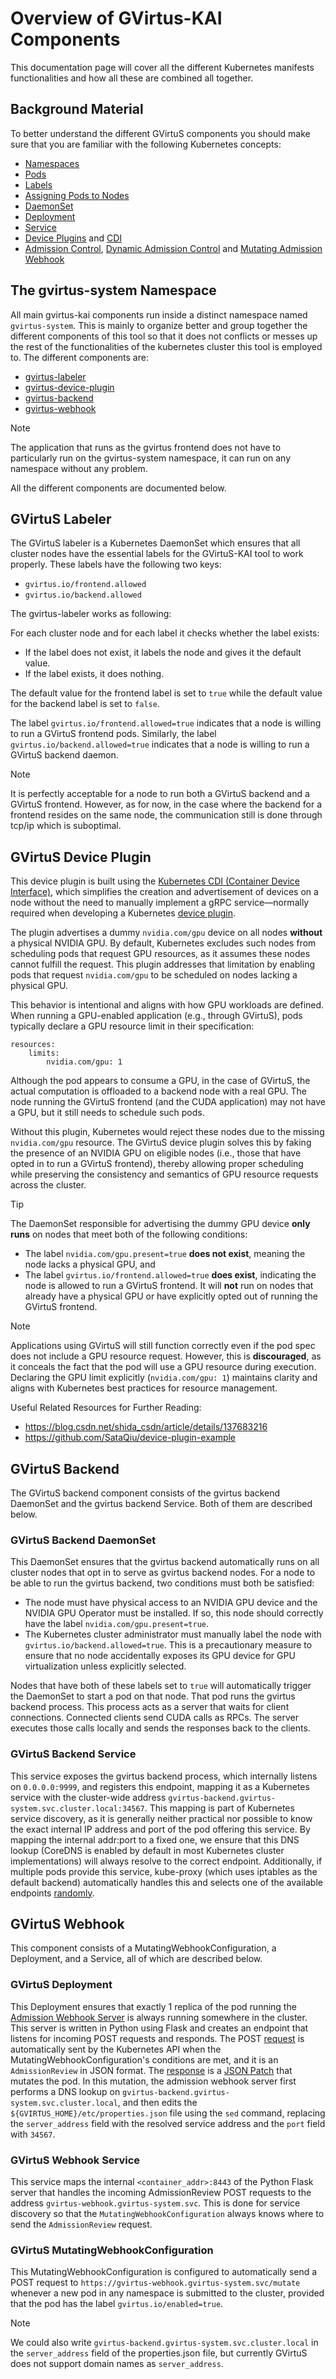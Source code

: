 # Overview of GVirtus-KAI Components

This documentation page will cover all the different Kubernetes manifests functionalities and how all these are combined all together.

## Background Material

To better understand the different GVirtuS components you should make sure that you are familiar with the following Kubernetes concepts:

- [Namespaces](https://kubernetes.io/docs/concepts/overview/working-with-objects/namespaces/)
- [Pods](https://kubernetes.io/docs/concepts/workloads/pods/)
- [Labels](https://kubernetes.io/docs/concepts/overview/working-with-objects/labels/)
- [Assigning Pods to Nodes](https://kubernetes.io/docs/concepts/scheduling-eviction/assign-pod-node/)
- [DaemonSet](https://kubernetes.io/docs/concepts/workloads/controllers/daemonset/)
- [Deployment](https://kubernetes.io/docs/concepts/workloads/controllers/deployment/)
- [Service](https://kubernetes.io/docs/concepts/services-networking/service/)
- [Device Plugins](https://kubernetes.io/docs/concepts/extend-kubernetes/compute-storage-net/device-plugins/) and [CDI](https://github.com/cncf-tags/container-device-interface/blob/main/README.md)
- [Admission Control](https://kubernetes.io/docs/reference/access-authn-authz/admission-controllers), [Dynamic Admission Control](https://kubernetes.io/docs/reference/access-authn-authz/extensible-admission-controllers/) and [Mutating Admission Webhook](https://kubernetes.io/docs/reference/access-authn-authz/admission-controllers/#mutatingadmissionwebhook)

## The gvirtus-system Namespace

All main gvirtus-kai components run inside a distinct namespace named `gvirtus-system`. This is mainly to organize better and group together the different components of this tool so that it does not conflicts or messes up the rest of the functionalities of the kubernetes cluster this tool is employed to. The different components are:

- [gvirtus-labeler](#gvirtus-labeler)
- [gvirtus-device-plugin](#gvirtus-device-plugin)
- [gvirtus-backend](#gvirtus-backend)
- [gvirtus-webhook](#gvirtus-webhook)

> [!NOTE]
> The application that runs as the gvirtus frontend does not have to particularly run on the gvirtus-system namespace, it can run on any namespace without any problem.

All the different components are documented below.

## GVirtuS Labeler

The GVirtuS labeler is a Kubernetes DaemonSet which ensures that all cluster nodes have the essential labels for the GVirtuS-KAI tool to work properly. These labels have the following two keys:

- `gvirtus.io/frontend.allowed`
- `gvirtus.io/backend.allowed`

The gvirtus-labeler works as following:

For each cluster node and for each label it checks whether the label exists:
- If the label does not exist, it labels the node and gives it the default value.
- If the label exists, it does nothing.

The default value for the frontend label is set to `true` while the default value for the backend label is set to `false`.

The label `gvirtus.io/frontend.allowed=true` indicates that a node is willing to run a GVirtuS frontend pods. Similarly, the label `gvirtus.io/backend.allowed=true` indicates that a node is willing to run a GVirtuS backend daemon.

> [!NOTE]
> It is perfectly acceptable for a node to run both a GVirtuS backend and a GVirtuS frontend. However, as for now, in the case where the backend for a frontend resides on the same node, the communication still is done through tcp/ip which is suboptimal.

## GVirtuS Device Plugin

This device plugin is built using the [Kubernetes CDI (Container Device Interface)](https://github.com/cncf-tags/container-device-interface), which simplifies the creation and advertisement of devices on a node without the need to manually implement a gRPC service—normally required when developing a Kubernetes [device plugin](https://kubernetes.io/docs/concepts/extend-kubernetes/compute-storage-net/device-plugins/).

The plugin advertises a dummy `nvidia.com/gpu` device on all nodes **without** a physical NVIDIA GPU. By default, Kubernetes excludes such nodes from scheduling pods that request GPU resources, as it assumes these nodes cannot fulfill the request. This plugin addresses that limitation by enabling pods that request `nvidia.com/gpu` to be scheduled on nodes lacking a physical GPU.

This behavior is intentional and aligns with how GPU workloads are defined. When running a GPU-enabled application (e.g., through GVirtuS), pods typically declare a GPU resource limit in their specification:

```
resources:
    limits:
        nvidia.com/gpu: 1  
```

Although the pod appears to consume a GPU, in the case of GVirtuS, the actual computation is offloaded to a backend node with a real GPU. The node running the GVirtuS frontend (and the CUDA application) may not have a GPU, but it still needs to schedule such pods.

Without this plugin, Kubernetes would reject these nodes due to the missing `nvidia.com/gpu` resource. The GVirtuS device plugin solves this by faking the presence of an NVIDIA GPU on eligible nodes (i.e., those that have opted in to run a GVirtuS frontend), thereby allowing proper scheduling while preserving the consistency and semantics of GPU resource requests across the cluster.

> [!TIP]
> The DaemonSet responsible for advertising the dummy GPU device **only runs** on nodes that meet both of the following conditions:
> - The label `nvidia.com/gpu.present=true` **does not exist**, meaning the node lacks a physical GPU, and
> - The label `gvirtus.io/frontend.allowed=true` **does exist**, indicating the node is allowed to run a GVirtuS frontend.
> It will **not** run on nodes that already have a physical GPU or have explicitly opted out of running the GVirtuS frontend.

> [!NOTE]
> Applications using GVirtuS will still function correctly even if the pod spec does not include a GPU resource request. However, this is **discouraged**, as it conceals the fact that the pod will use a GPU resource during execution.
> Declaring the GPU limit explicitly (`nvidia.com/gpu: 1`) maintains clarity and aligns with Kubernetes best practices for resource management.

Useful Related Resources for Further Reading:
- https://blog.csdn.net/shida_csdn/article/details/137683216
- https://github.com/SataQiu/device-plugin-example

## GVirtuS Backend

The GVirtuS backend component consists of the gvirtus backend DaemonSet and the gvirtus backend Service. Both of them are described below.

### GVirtuS Backend DaemonSet

This DaemonSet ensures that the gvirtus backend automatically runs on all cluster nodes that opt in to serve as gvirtus backend nodes. For a node to be able to run the gvirtus backend, two conditions must both be satisfied:

- The node must have physical access to an NVIDIA GPU device and the NVIDIA GPU Operator must be installed. If so, this node should correctly have the label `nvidia.com/gpu.present=true`.
- The Kubernetes cluster administrator must manually label the node with `gvirtus.io/backend.allowed=true`. This is a precautionary measure to ensure that no node accidentally exposes its GPU device for GPU virtualization unless explicitly selected.

Nodes that have both of these labels set to `true` will automatically trigger the DaemonSet to start a pod on that node. That pod runs the gvirtus backend process. This process acts as a server that waits for client connections. Connected clients send CUDA calls as RPCs. The server executes those calls locally and sends the responses back to the clients.

### GVirtuS Backend Service

This service exposes the gvirtus backend process, which internally listens on `0.0.0.0:9999`, and registers this endpoint, mapping it as a Kubernetes service with the cluster-wide address `gvirtus-backend.gvirtus-system.svc.cluster.local:34567`. This mapping is part of Kubernetes service discovery, as it is generally neither practical nor possible to know the exact internal IP address and port of the pod offering this service. By mapping the internal addr:port to a fixed one, we ensure that this DNS lookup (CoreDNS is enabled by default in most Kubernetes cluster implementations) will always resolve to the correct endpoint. Additionally, if multiple pods provide this service, kube-proxy (which uses iptables as the default backend) automatically handles this and selects one of the available endpoints [randomly](https://kubernetes.io/docs/reference/networking/virtual-ips/#proxy-mode-iptables).

## GVirtuS Webhook

This component consists of a MutatingWebhookConfiguration, a Deployment, and a Service, all of which are described below.

### GVirtuS Deployment

This Deployment ensures that exactly 1 replica of the pod running the [Admission Webhook Server](https://kubernetes.io/docs/reference/access-authn-authz/extensible-admission-controllers/#write-an-admission-webhook-server) is always running somewhere in the cluster. This server is written in Python using Flask and creates an endpoint that listens for incoming POST requests and responds. The POST [request](https://kubernetes.io/docs/reference/access-authn-authz/extensible-admission-controllers/#request) is automatically sent by the Kubernetes API when the MutatingWebhookConfiguration's conditions are met, and it is an `AdmissionReview` in JSON format. The [response](https://kubernetes.io/docs/reference/access-authn-authz/extensible-admission-controllers/#response) is a [JSON Patch](https://jsonpatch.com/) that mutates the pod. In this mutation, the admission webhook server first performs a DNS lookup on `gvirtus-backend.gvirtus-system.svc.cluster.local`, and then edits the `${GVIRTUS_HOME}/etc/properties.json` file using the `sed` command, replacing the `server_address` field with the resolved service address and the `port` field with `34567`.

### GVirtuS Webhook Service

This service maps the internal `<container_addr>:8443` of the Python Flask server that handles the incoming AdmissionReview POST requests to the address `gvirtus-webhook.gvirtus-system.svc`. This is done for service discovery so that the `MutatingWebhookConfiguration` always knows where to send the `AdmissionReview` request.

### GVirtuS MutatingWebhookConfiguration

This MutatingWebhookConfiguration is configured to automatically send a POST request to `https://gvirtus-webhook.gvirtus-system.svc/mutate` whenever a new pod in any namespace is submitted to the cluster, provided that the pod has the label `gvirtus.io/enabled=true`.

> [!NOTE]
> We could also write `gvirtus-backend.gvirtus-system.svc.cluster.local` in the `server_address` field of the properties.json file, but currently GVirtuS does not support domain names as `server_address`.